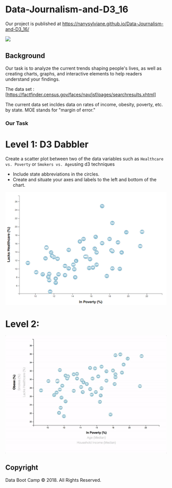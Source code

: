 # Data-Journalism-and-D3_16


 Our project is published at https://nanysylviane.github.io/Data-Journalism-and-D3_16/


![](https://media.giphy.com/media/v2xIous7mnEYg/giphy.gif)

## Background

Our task is to analyze the current trends shaping people's lives, as well as creating charts, graphs, and interactive elements to help readers understand your findings.

The data set : [https://factfinder.census.gov/faces/nav/jsf/pages/searchresults.xhtml]

The current data set incldes data on rates of income, obesity, poverty, etc. by state. MOE stands for "margin of error."

### Our Task

# Level 1: D3 Dabbler
Create a scatter plot between two of the data variables such as `Healthcare vs. Poverty` or `Smokers vs. Age`using d3 techniques 
* Include state abbreviations in the circles.
* Create and situate your axes and labels to the left and bottom of the chart.

![](Images/4-scatter.jpg)

# Level 2: 

![](Images/7-animated-scatter.gif)





## Copyright

Data Boot Camp © 2018. All Rights Reserved.
